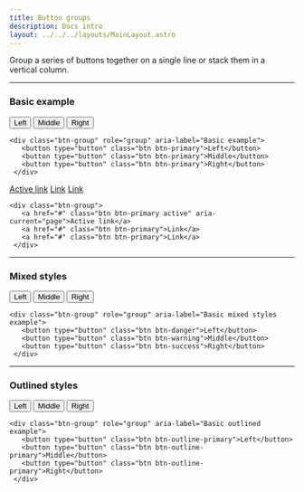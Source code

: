 ```yaml
---
title: Button groups
description: Docs intro
layout: ../../../layouts/MainLayout.astro
---
```


<p>
 Group a series of buttons together on a single line or stack them in a vertical column.
</p>
<hr>

### Basic example
<div class="card">
 <div class="card-body">
  <div class="btn-group" role="group" aria-label="Basic example">
   <button type="button" class="btn btn-primary">Left</button>
   <button type="button" class="btn btn-primary">Middle</button>
   <button type="button" class="btn btn-primary">Right</button>
  </div>
 </div>
 <div class="card-footer">
  <pre><code class="language-html">&lt;div class=&quot;btn-group&quot; role=&quot;group&quot; aria-label=&quot;Basic example&quot;&gt;
   &lt;button type=&quot;button&quot; class=&quot;btn btn-primary&quot;&gt;Left&lt;/button&gt;
   &lt;button type=&quot;button&quot; class=&quot;btn btn-primary&quot;&gt;Middle&lt;/button&gt;
   &lt;button type=&quot;button&quot; class=&quot;btn btn-primary&quot;&gt;Right&lt;/button&gt;
 &lt;/div&gt;</code></pre>
 </div>
</div>
<div class="card">
 <div class="card-body">
  <div class="btn-group">
   <a href="#" class="btn btn-primary active" aria-current="page">Active link</a>
   <a href="#" class="btn btn-primary">Link</a>
   <a href="#" class="btn btn-primary">Link</a>
  </div>
 </div>
 <div class="card-footer">
  <pre><code class="language-html">&lt;div class=&quot;btn-group&quot;&gt;
   &lt;a href=&quot;#&quot; class=&quot;btn btn-primary active&quot; aria-current=&quot;page&quot;&gt;Active link&lt;/a&gt;
   &lt;a href=&quot;#&quot; class=&quot;btn btn-primary&quot;&gt;Link&lt;/a&gt;
   &lt;a href=&quot;#&quot; class=&quot;btn btn-primary&quot;&gt;Link&lt;/a&gt;
 &lt;/div&gt;</code></pre>
 </div>
</div>
<hr>

### Mixed styles
<div class="card">
 <div class="card-body">
  <div class="btn-group" role="group" aria-label="Basic mixed styles example">
   <button type="button" class="btn btn-danger">Left</button>
   <button type="button" class="btn btn-warning">Middle</button>
   <button type="button" class="btn btn-success">Right</button>
  </div>
 </div>
 <div class="card-footer">
  <pre><code class="language-html">&lt;div class=&quot;btn-group&quot; role=&quot;group&quot; aria-label=&quot;Basic mixed styles example&quot;&gt;
   &lt;button type=&quot;button&quot; class=&quot;btn btn-danger&quot;&gt;Left&lt;/button&gt;
   &lt;button type=&quot;button&quot; class=&quot;btn btn-warning&quot;&gt;Middle&lt;/button&gt;
   &lt;button type=&quot;button&quot; class=&quot;btn btn-success&quot;&gt;Right&lt;/button&gt;
 &lt;/div&gt;</code></pre>
 </div>
</div>
<hr>

### Outlined styles
<div class="card">
 <div class="card-body">
  <div class="btn-group" role="group" aria-label="Basic outlined example">
   <button type="button" class="btn btn-outline-primary">Left</button>
   <button type="button" class="btn btn-outline-primary">Middle</button>
   <button type="button" class="btn btn-outline-primary">Right</button>
 </div>
 </div>
 <div class="card-footer">
  <pre><code class="language-html">&lt;div class=&quot;btn-group&quot; role=&quot;group&quot; aria-label=&quot;Basic outlined example&quot;&gt;
   &lt;button type=&quot;button&quot; class=&quot;btn btn-outline-primary&quot;&gt;Left&lt;/button&gt;
   &lt;button type=&quot;button&quot; class=&quot;btn btn-outline-primary&quot;&gt;Middle&lt;/button&gt;
   &lt;button type=&quot;button&quot; class=&quot;btn btn-outline-primary&quot;&gt;Right&lt;/button&gt;
 &lt;/div&gt;</code></pre>
 </div>
</div>